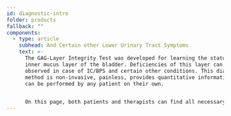 ```yaml
---
id: diagnostic-intro
folder: products
fallback: ""
components:
  - type: article
    subhead: And Certain other Lower Urinary Tract Symptoms
    text: >-
      The GAG-Layer Integrity Test was developed for learning the status of the
      inner mucus layer of the bladder. Deficiencies of this layer can be
      observed in case of IC/BPS and certain other conditions. This diagnostic
      method is non-invasive, painless, provides quantitative information and it
      can be performed by any patient on their own.


      On this page, both patients and therapists can find all necessary information on the GAG-Layer Integrity Test.
---
```

